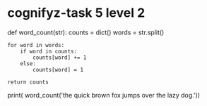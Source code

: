 # cognifyz-task 5 level 2

def word_count(str):
    counts = dict()
    words = str.split()

    for word in words:
        if word in counts:
            counts[word] += 1
        else:
            counts[word] = 1

    return counts

print( word_count('the quick brown fox jumps over the lazy dog.'))
